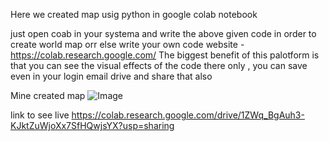 Here we created map usig python in google colab notebook 

just open coab in your systema and write the above given code in order to create world map orr else write your own code 
website - https://colab.research.google.com/
The biggest benefit of this palotform is that you can see the visual effects of the code there only , you can save even in your login email drive and share that also 


Mine created map 
![Image](https://github.com/user-attachments/assets/e1ee22ec-a659-41bb-bd69-58cddefa325f)



link to see live 
https://colab.research.google.com/drive/1ZWq_BgAuh3-KJktZuWjoXx7SfHQwjsYX?usp=sharing

